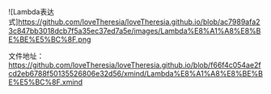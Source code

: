 ![Lambda表达式]https://github.com/loveTheresia/loveTheresia.github.io/blob/ac7989afa23c847bb3018dcb7f5a35ec37ed7a5e/images/Lambda%E8%A1%A8%E8%BE%BE%E5%BC%8F.png

文件地址：
https://github.com/loveTheresia/loveTheresia.github.io/blob/f66f4c054ae2fcd2eb6788f50135526806e32d56/xmind/Lambda%E8%A1%A8%E8%BE%BE%E5%BC%8F.xmind